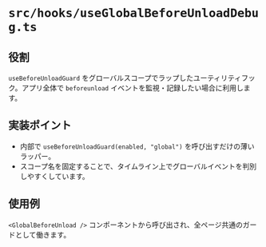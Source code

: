 # `src/hooks/useGlobalBeforeUnloadDebug.ts`

## 役割
`useBeforeUnloadGuard` をグローバルスコープでラップしたユーティリティフック。アプリ全体で `beforeunload` イベントを監視・記録したい場合に利用します。

## 実装ポイント
- 内部で `useBeforeUnloadGuard(enabled, "global")` を呼び出すだけの薄いラッパー。
- スコープ名を固定することで、タイムライン上でグローバルイベントを判別しやすくしています。

## 使用例
`<GlobalBeforeUnload />` コンポーネントから呼び出され、全ページ共通のガードとして働きます。

